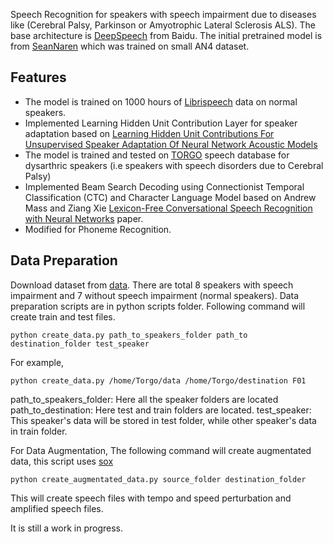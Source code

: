 Speech Recognition for speakers with speech impairment due to diseases like (Cerebral Palsy, Parkinson or Amyotrophic Lateral Sclerosis ALS). The base architecture is [DeepSpeech](http://arxiv.org/pdf/1512.02595v1.pdf) from Baidu. The initial pretrained model is from [SeanNaren](https://github.com/SeanNaren/deepspeech.torch.git) which was trained on small AN4 dataset. 

## Features
* The model is trained on 1000 hours of [Librispeech](http://www.danielpovey.com/files/2015_icassp_librispeech.pdf) data on normal speakers.
* Implemented Learning Hidden Unit Contribution Layer for speaker adaptation based on [Learning Hidden Unit Contributions For Unsupervised Speaker Adaptation Of Neural Network Acoustic Models](http://homepages.inf.ed.ac.uk/srenals/ps-slt14.pdf)
* The model is trained and tested on [TORGO](http://dl.acm.org/citation.cfm?id=2423820) speech database for dysarthric speakers (i.e speakers with speech disorders due to Cerebral Palsy) 
* Implemented Beam Search Decoding using Connectionist Temporal Classification (CTC) and Character Language Model based on Andrew Mass and Ziang Xie [Lexicon-Free Conversational Speech Recognition with Neural Networks](http://ai.stanford.edu/~amaas/papers/ctc_clm_naacl_2015.pdf) paper.
* Modified for Phoneme Recognition.

## Data Preparation

Download dataset from [data](http://www.cs.toronto.edu/~complingweb/data/TORGO/torgo.html).
There are total 8 speakers with speech impairment and 7 without speech impairment (normal speakers). Data preparation scripts are in python scripts folder. Following command will create train and test files.

```
python create_data.py path_to_speakers_folder path_to destination_folder test_speaker
```
For example,
```
python create_data.py /home/Torgo/data /home/Torgo/destination F01
```
path_to_speakers_folder: Here all the speaker folders are located
path_to_destination: Here test and train folders are located.
test_speaker: This speaker's data will be stored in test folder, while other speaker's data in train folder.

For Data Augmentation,
The following command will create augmentated data, this script uses [sox](http://sox.sourceforge.net/) 

```
python create_augmentated_data.py source_folder destination_folder 
```
This will create speech files with tempo and speed perturbation and amplified speech files.

It is still a work in progress.


